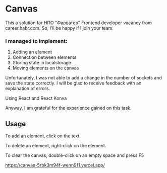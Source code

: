 # Canvas

This a solution for НПО "Фарватер" Frontend developer vacancy from career.habr.com. So, I'll be happy if I join your team.

### I managed to implement:

1. Adding an element
2. Connection between elements
3. Storing state in localstorage
4. Moving elements on the canvas

Unfortunately, I was not able to add a change in the number of sockets and save the state correctly. I will be glad to receive feedback with an explanation of errors.

Using React and React Konva

Anyway, I am grateful for the experience gained on this task.

## Usage

To add an element, click on the text.

To delete an element, right-click on the element.

To clear the canvas, double-click on an empty space and press F5

https://canvas-5rbk3m94f-wenn911.vercel.app/